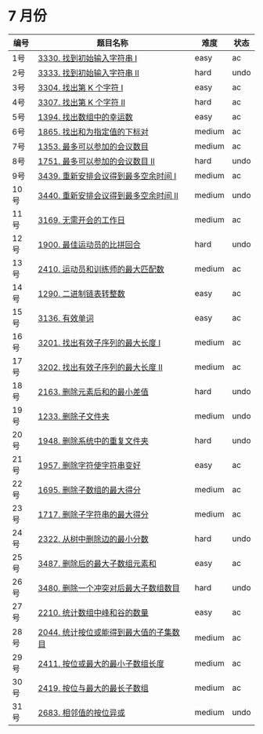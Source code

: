 # 7 月份

**编号**|**题目名称**|**难度**|**状态**
--------|------------|--------|--------
1号|[3330. 找到初始输入字符串 I](./第1题%203330.%20找到初始输入字符串%20I)|easy|ac
2号|[3333. 找到初始输入字符串 II](./第2题%203333.%20找到初始输入字符串%20II)|hard|undo
3号|[3304. 找出第 K 个字符 I](./第3题%203304.%20找出第%20K%20个字符%20I)|easy|ac
4号|[3307. 找出第 K 个字符 II](./第4题%203307.%20找出第%20K%20个字符%20II)|hard|ac
5号|[1394. 找出数组中的幸运数](./第5题%201394.%20找出数组中的幸运数)|easy|ac
6号|[1865. 找出和为指定值的下标对](./第6题%201865.%20找出和为指定值的下标对)|medium|ac
7号|[1353. 最多可以参加的会议数目](./第7题%201353.%20最多可以参加的会议数目)|medium|ac
8号|[1751. 最多可以参加的会议数目 II](./第8题%201751.%20最多可以参加的会议数目%20II)|hard|undo
9号|[3439. 重新安排会议得到最多空余时间 I](./第9题%203439.%20重新安排会议得到最多空余时间%20I)|medium|ac
10号|[3440. 重新安排会议得到最多空余时间 II](./第10题%203440.%20重新安排会议得到最多空余时间%20II)|medium|undo
11号|[3169. 无需开会的工作日](./第11题%203169.%20无需开会的工作日)|medium|ac
12号|[1900. 最佳运动员的比拼回合](./第12题%201900.%20最佳运动员的比拼回合)|hard|undo
13号|[2410. 运动员和训练师的最大匹配数](./第13题%202410.%20运动员和训练师的最大匹配数)|medium|ac
14号|[1290. 二进制链表转整数](./第14题%201290.%20二进制链表转整数)|easy|ac
15号|[3136. 有效单词](./第15题%203136.%20有效单词)|easy|ac
16号|[3201. 找出有效子序列的最大长度 I](./第16题%203201.%20找出有效子序列的最大长度%20I)|medium|ac
17号|[3202. 找出有效子序列的最大长度 II](./第17题%203202.%20找出有效子序列的最大长度%20II)|medium|ac
18号|[2163. 删除元素后和的最小差值](./第18题%202163.%20删除元素后和的最小差值)|hard|undo
19号|[1233. 删除子文件夹](./第19题%201233.%20删除子文件夹)|medium|undo
20号|[1948. 删除系统中的重复文件夹](./第20题%201948.%20删除系统中的重复文件夹)|hard|undo
21号|[1957. 删除字符使字符串变好](./第21题%201957.%20删除字符使字符串变好)|easy|ac
22号|[1695. 删除子数组的最大得分](./第22题%201695.%20删除子数组的最大得分)|medium|ac
23号|[1717. 删除子字符串的最大得分](./第23题%201717.%20删除子字符串的最大得分)|medium|ac
24号|[2322. 从树中删除边的最小分数](./第24题%202322.%20从树中删除边的最小分数)|hard|undo
25号|[3487. 删除后的最大子数组元素和](./第25题%203487.%20删除后的最大子数组元素和)|easy|ac
26号|[3480. 删除一个冲突对后最大子数组数目](./第26题%203480.%20删除一个冲突对后最大子数组数目)|hard|undo
27号|[2210. 统计数组中峰和谷的数量](./第27题%202210.%20统计数组中峰和谷的数量)|easy|ac
28号|[2044. 统计按位或能得到最大值的子集数目](./第28题%202044.%20统计按位或能得到最大值的子集数目)|medium|ac
29号|[2411. 按位或最大的最小子数组长度](./第29题%202411.%20按位或最大的最小子数组长度)|medium|ac
30号|[2419. 按位与最大的最长子数组](./第30题%202419.%20按位与最大的最长子数组)|medium|ac
31号|[2683. 相邻值的按位异或](./第31题%202683.%20相邻值的按位异或)|medium|undo
